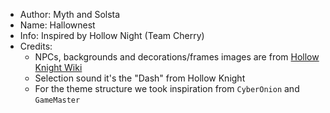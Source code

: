 - Author: Myth and Solsta
- Name: Hallownest
- Info: Inspired by Hollow Night (Team Cherry)
- Credits:
  - NPCs, backgrounds and
decorations/frames images are from [Hollow Knight Wiki](https://hollowknight.fandom.com/)
  - Selection sound it's the "Dash" from Hollow Knight
  - For the theme structure we took inspiration from `CyberOnion` and `GameMaster`
